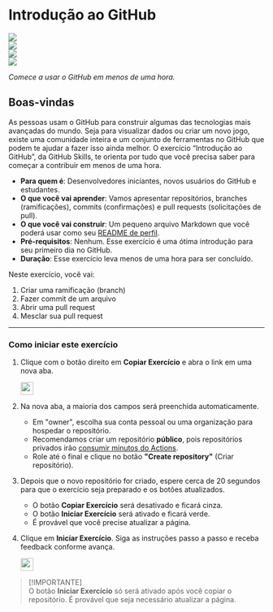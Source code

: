 # Introdução ao GitHub

<!-- ![](https://github.com/panambi/tour-github/actions/workflows/0-start-exercise.yml/badge.svg) -->
![](https://github.com/panambi/tour-github/actions/workflows/1-create-a-branch.yml/badge.svg)  
![](https://github.com/panambi/tour-github/actions/workflows/2-commit-a-file.yml/badge.svg)  
![](https://github.com/panambi/tour-github/actions/workflows/3-open-a-pull-request.yml/badge.svg)  
![](https://github.com/panambi/tour-github/actions/workflows/4-merge-your-pull-request.yml/badge.svg)  

_Comece a usar o GitHub em menos de uma hora._

## Boas-vindas

As pessoas usam o GitHub para construir algumas das tecnologias mais avançadas do mundo. Seja para visualizar dados ou criar um novo jogo, existe uma comunidade inteira e um conjunto de ferramentas no GitHub que podem te ajudar a fazer isso ainda melhor. O exercício “Introdução ao GitHub”, da GitHub Skills, te orienta por tudo que você precisa saber para começar a contribuir em menos de uma hora.

- **Para quem é**: Desenvolvedores iniciantes, novos usuários do GitHub e estudantes.  
- **O que você vai aprender**: Vamos apresentar repositórios, branches (ramificações), commits (confirmações) e pull requests (solicitações de pull).  
- **O que você vai construir**: Um pequeno arquivo Markdown que você poderá usar como seu [README de perfil](https://docs.github.com/pt/account-and-profile/setting-up-and-managing-your-github-profile/customizing-your-profile/managing-your-profile-readme).  
- **Pré-requisitos**: Nenhum. Esse exercício é uma ótima introdução para seu primeiro dia no GitHub.  
- **Duração**: Esse exercício leva menos de uma hora para ser concluído.

Neste exercício, você vai:

1. Criar uma ramificação (branch)  
2. Fazer commit de um arquivo  
3. Abrir uma pull request  
4. Mesclar sua pull request

---

### Como iniciar este exercício

1. Clique com o botão direito em **Copiar Exercício** e abra o link em uma nova aba.

   <a id="copy-exercise">
      <img src="https://img.shields.io/badge/📠_Copiar_Exercício-AAA" height="25pt"/>
   </a>

2. Na nova aba, a maioria dos campos será preenchida automaticamente.
   - Em "owner", escolha sua conta pessoal ou uma organização para hospedar o repositório.
   - Recomendamos criar um repositório **público**, pois repositórios privados irão [consumir minutos do Actions](https://docs.github.com/pt/billing/managing-billing-for-github-actions/about-billing-for-github-actions).
   - Role até o final e clique no botão **"Create repository"** (Criar repositório).

3. Depois que o novo repositório for criado, espere cerca de 20 segundos para que o exercício seja preparado e os botões atualizados.
   - O botão **Copiar Exercício** será desativado e ficará cinza.
   - O botão **Iniciar Exercício** será ativado e ficará verde.
   - É provável que você precise atualizar a página.

4. Clique em **Iniciar Exercício**. Siga as instruções passo a passo e receba feedback conforme avança.

   <a id="start-exercise" href="https://github.com/panambi/tour-github/issues/1">
      <img src="https://img.shields.io/badge/🚀_Iniciar_Exercício-008000" height="25pt"/>
   </a>

> [!IMPORTANTE]  
> O botão **Iniciar Exercício** só será ativado após você copiar o repositório. É provável que seja necessário atualizar a página.
